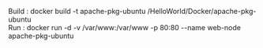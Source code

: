 Build : docker build -t apache-pkg-ubuntu /HelloWorld/Docker/apache-pkg-ubuntu  
Run : docker run -d -v /var/www:/var/www -p 80:80 --name web-node apache-pkg-ubuntu
